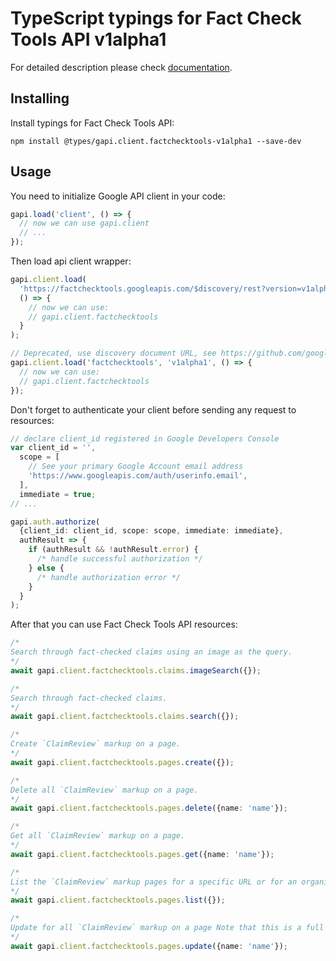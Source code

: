 # TypeScript typings for Fact Check Tools API v1alpha1

For detailed description please check [documentation](https://developers.google.com/fact-check/tools/api/).

## Installing

Install typings for Fact Check Tools API:

```
npm install @types/gapi.client.factchecktools-v1alpha1 --save-dev
```

## Usage

You need to initialize Google API client in your code:

```typescript
gapi.load('client', () => {
  // now we can use gapi.client
  // ...
});
```

Then load api client wrapper:

```typescript
gapi.client.load(
  'https://factchecktools.googleapis.com/$discovery/rest?version=v1alpha1',
  () => {
    // now we can use:
    // gapi.client.factchecktools
  }
);
```

```typescript
// Deprecated, use discovery document URL, see https://github.com/google/google-api-javascript-client/blob/master/docs/reference.md#----gapiclientloadname----version----callback--
gapi.client.load('factchecktools', 'v1alpha1', () => {
  // now we can use:
  // gapi.client.factchecktools
});
```

Don't forget to authenticate your client before sending any request to resources:

```typescript
// declare client_id registered in Google Developers Console
var client_id = '',
  scope = [
    // See your primary Google Account email address
    'https://www.googleapis.com/auth/userinfo.email',
  ],
  immediate = true;
// ...

gapi.auth.authorize(
  {client_id: client_id, scope: scope, immediate: immediate},
  authResult => {
    if (authResult && !authResult.error) {
      /* handle successful authorization */
    } else {
      /* handle authorization error */
    }
  }
);
```

After that you can use Fact Check Tools API resources: <!-- TODO: make this work for multiple namespaces -->

```typescript
/*
Search through fact-checked claims using an image as the query.
*/
await gapi.client.factchecktools.claims.imageSearch({});

/*
Search through fact-checked claims.
*/
await gapi.client.factchecktools.claims.search({});

/*
Create `ClaimReview` markup on a page.
*/
await gapi.client.factchecktools.pages.create({});

/*
Delete all `ClaimReview` markup on a page.
*/
await gapi.client.factchecktools.pages.delete({name: 'name'});

/*
Get all `ClaimReview` markup on a page.
*/
await gapi.client.factchecktools.pages.get({name: 'name'});

/*
List the `ClaimReview` markup pages for a specific URL or for an organization.
*/
await gapi.client.factchecktools.pages.list({});

/*
Update for all `ClaimReview` markup on a page Note that this is a full update. To retain the existing `ClaimReview` markup on a page, first perform a Get operation, then modify the returned markup, and finally call Update with the entire `ClaimReview` markup as the body.
*/
await gapi.client.factchecktools.pages.update({name: 'name'});
```
